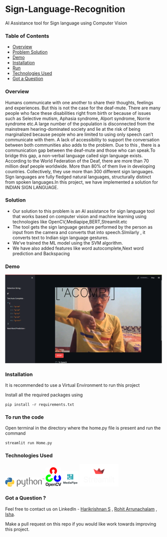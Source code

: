 # Sign-Language-Recognition
AI Assistance tool for Sign language using Computer Vision
### Table of Contents  
- [Overview](#Overview)  
- [Problem Solution](#Problem%Solution) 
- [Demo](#Demo) 
- [Installation](#Installation) 
- [Run](#Run) 
- [Technologies Used](#Technologies%Used) 
- [Got a Question](#Got%a%Question%?) 



### Overview
Humans communicate with one another to share their thoughts, feelings and experiences. But this is not the case for the deaf-mute. There are many people who face these disabilities right from birth or because of issues such as Selective mutism, Aphasia syndrome, Alport syndrome, Norrie syndrome etc.A large number of the population is disconnected from the mainstream hearing-dominated society and lie at the risk of being marginalized because people who are limited to using only speech can’t communicate with them. A lack of accessibility to support the conversation between both communities also adds to the problem. Due to this , there is a communication gap between the deaf-mute and those who can speak.To bridge this gap, a non-verbal language called sign language exists. According to the World Federation of the Deaf, there are more than 70 million deaf people worldwide. More than 80% of them live in developing countries. Collectively, they use more than 300 different sign languages. Sign languages are fully fledged natural languages, structurally distinct from spoken languages.In this project, we have implemented a solution for INDIAN SIGN LANGUAGE.


### Solution
- Our solution to this problem is an AI assistance for sign language tool that works based on computer vision and machine learning using technologies like OpenCV,Mediapipe,BERT,Streamlit.etc
- The tool gets the sign language gesture performed by the person as input from the camera and converts that into speech.SImilarly , it converts text to Indian sign language gestures.
- We’ve trained the ML model using the SVM algorithm.
- We have also added features like word autocomplete,Next word prediction and Backspacing

### Demo
![](https://github.com/harikrish-s/Sign-Language-Recognition/blob/main/demo/demo-pic.png)

### Installation

It is recommended to use a Virtual Environment to run this project

Install all the required packages using
```
pip install -r requirements.txt
```
### To run the code

Open terminal in the directory where the home.py file is present and run the command
```
streamlit run Home.py
```

### Technologies Used


<img src="https://github.com/harikrish-s/Sign-Language-Recognition/blob/main/demo/py-logo.png" width=25% height=25%>  <img src="https://github.com/harikrish-s/Sign-Language-Recognition/blob/main/demo/openCV-logo.png" width=10% height=10%>  <img src="https://github.com/harikrish-s/Sign-Language-Recognition/blob/main/demo/mediapipe-logo.jpeg" width=10% height=10%>  <img src="https://github.com/harikrish-s/Sign-Language-Recognition/blob/main/demo/st-logo.png" width=25% height=25%>



### Got a Question ?

Feel free to contact us on LinkedIn - [Harikrishnan S](https://www.linkedin.com/in/harikrishnan-s-580461214/) , [Rohit Arrunachalam](https://www.linkedin.com/in/rohitarrunachalam/) , [Isha](https://www.linkedin.com/in/isha-reddy-vaka-1457a9228/).

Make a pull request on this repo if you would like work towards improving this project.

